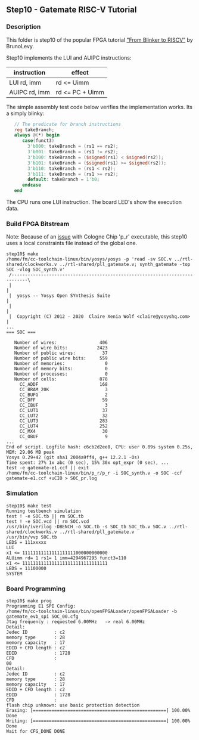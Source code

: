 ## Step10 - Gatemate RISC-V Tutorial

### Description

This folder is step10 of the popular FPGA tutorial ["From Blinker to RISCV"](https://github.com/BrunoLevy/learn-fpga/tree/master/FemtoRV/TUTORIALS/FROM_BLINKER_TO_RISCV) by BrunoLevy.

Step10 implements the LUI and AUIPC instructions:

| instruction   | effect          |
|---------------|-----------------|
| LUI rd, imm   | rd <= Uimm      |
| AUIPC rd, imm | rd <= PC + Uimm |

The simple assembly test code below verifies the implementation works. Its a simply blinky:
```verilog
   // The predicate for branch instructions
   reg takeBranch;
   always @(*) begin
      case(funct3)
        3'b000: takeBranch = (rs1 == rs2);
        3'b001: takeBranch = (rs1 != rs2);
        3'b100: takeBranch = ($signed(rs1) < $signed(rs2));
        3'b101: takeBranch = ($signed(rs1) >= $signed(rs2));
        3'b110: takeBranch = (rs1 < rs2);
        3'b111: takeBranch = (rs1 >= rs2);
        default: takeBranch = 1'b0;
      endcase
   end
```

The CPU runs one LUI instruction. The board LED's show the execution data.

### Build FPGA Bitstream

Note: Because of an [issue](https://github.com/fm4dd/gatemate-riscv/issues/1) with Cologne Chip 'p_r' executable, this step10 uses a local constraints file instead of the global one.
```
step10$ make
/home/fm/cc-toolchain-linux/bin/yosys/yosys -p 'read -sv SOC.v ../rtl-shared/clockworks.v ../rtl-shared/pll_gatemate.v; synth_gatemate -top SOC -vlog SOC_synth.v'
 /----------------------------------------------------------------------------\
 |                                                                            |
 |  yosys -- Yosys Open SYnthesis Suite                                       |
 |                                                                            |
 |  Copyright (C) 2012 - 2020  Claire Xenia Wolf <claire@yosyshq.com>         |
...
=== SOC ===

   Number of wires:                406
   Number of wire bits:           2423
   Number of public wires:          37
   Number of public wire bits:     559
   Number of memories:               0
   Number of memory bits:            0
   Number of processes:              0
   Number of cells:                878
     CC_ADDF                       168
     CC_BRAM_20K                     3
     CC_BUFG                         2
     CC_DFF                         59
     CC_IBUF                         3
     CC_LUT1                        37
     CC_LUT2                        32
     CC_LUT3                       283
     CC_LUT4                       252
     CC_MX4                         30
     CC_OBUF                         9
...
End of script. Logfile hash: c6cb2d2ee8, CPU: user 0.89s system 0.25s, MEM: 29.06 MB peak
Yosys 0.29+42 (git sha1 2004a9ff4, g++ 12.2.1 -Os)
Time spent: 27% 1x abc (0 sec), 15% 30x opt_expr (0 sec), ...
test -e gatemate-e1.ccf || exit
/home/fm/cc-toolchain-linux/bin/p_r/p_r -i SOC_synth.v -o SOC -ccf gatemate-e1.ccf +uCIO > SOC_pr.log
```
### Simulation
```
step10$ make test
Running testbench simulation
test ! -e SOC.tb || rm SOC.tb
test ! -e SOC.vcd || rm SOC.vcd
/usr/bin/iverilog -DBENCH -o SOC.tb -s SOC_tb SOC_tb.v SOC.v ../rtl-shared/clockworks.v ../rtl-shared/pll_gatemate.v
/usr/bin/vvp SOC.tb
LEDS = 111xxxxx
LUI
x1 <= 11111111111111111111000000000000
ALUimm rd= 1 rs1= 1 imm=4294967295 funct3=110
x1 <= 11111111111111111111111111111111
LEDS = 11100000
SYSTEM
```

### Board Programming
```
step10$ make prog
Programming E1 SPI Config:
/home/fm/cc-toolchain-linux/bin/openFPGALoader/openFPGALoader -b gatemate_evb_spi SOC_00.cfg
Jtag frequency : requested 6.00MHz   -> real 6.00MHz
Detail:
Jedec ID          : c2
memory type       : 28
memory capacity   : 17
EDID + CFD length : c2
EDID              : 1728
CFD               :
00
Detail:
Jedec ID          : c2
memory type       : 28
memory capacity   : 17
EDID + CFD length : c2
EDID              : 1728
CFD               :
flash chip unknown: use basic protection detection
Erasing: [==================================================] 100.00%
Done
Writing: [==================================================] 100.00%
Done
Wait for CFG_DONE DONE
```